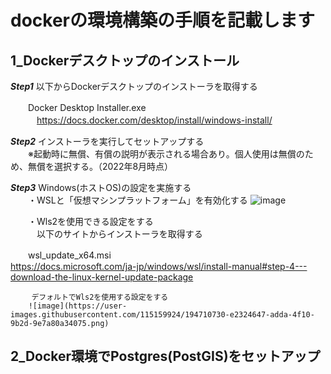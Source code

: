 # dockerの環境構築の手順を記載します
## 1_Dockerデスクトップのインストール  

***Step1*** 以下からDockerデスクトップのインストーラを取得する  

　　Docker Desktop Installer.exe  
　　　https://docs.docker.com/desktop/install/windows-install/  

***Step2*** インストーラを実行してセットアップする  
　　※起動時に無償、有償の説明が表示される場合あり。個人使用は無償のため、無償を選択する。（2022年8月時点）  

***Step3*** Windows(ホストOS)の設定を実施する  
  　　・WSLと「仮想マシンプラットフォーム」を有効化する
![image](https://user-images.githubusercontent.com/115159924/194710488-96ddfb7c-27d7-4bcf-8c11-ae8a58a8fd1c.png)

  　　・Wls2を使用できる設定をする  
    　　　以下のサイトからインストーラを取得する  
       
　　wsl_update_x64.msi  
       https://docs.microsoft.com/ja-jp/windows/wsl/install-manual#step-4---download-the-linux-kernel-update-package  
       
       　デフォルトでWls2を使用する設定をする
        ![image](https://user-images.githubusercontent.com/115159924/194710730-e2324647-adda-4f10-9b2d-9e7a80a34075.png)


## 2_Docker環境でPostgres(PostGIS)をセットアップ  
